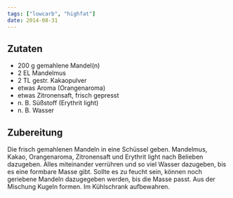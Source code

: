 ```yaml
---
tags: ["lowcarb", "highfat"]
date: 2014-08-31
---
```


## Zutaten

- 200 g gemahlene Mandel(n)
- 2 EL Mandelmus
- 2 TL gestr. Kakaopulver
- etwas Aroma (Orangenaroma)
- etwas Zitronensaft, frisch gepresst
- n. B. Süßstoff (Erythrit light)
- n. B. Wasser

## Zubereitung

Die frisch gemahlenen Mandeln in eine Schüssel geben. Mandelmus, Kakao, Orangenaroma, Zitronensaft und    Erythrit light nach Belieben dazugeben. Alles miteinander verrühren und so viel Wasser dazugeben, bis es eine formbare Masse gibt. Sollte es zu feucht sein, können noch geriebene Mandeln dazugegeben werden,    bis die Masse passt. Aus der Mischung Kugeln formen. Im Kühlschrank aufbewahren.
